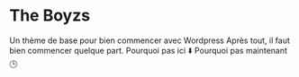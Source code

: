 The Boyzs
===============

Un thème de base pour bien commencer avec Wordpress
Après tout, il faut bien commencer quelque part.
Pourquoi pas ici ⬇️ Pourquoi pas maintenant 🕒